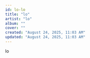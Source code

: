```yaml
---
id: lo-lo
title: "lo"
artist: "lo"
album: ""
cover: ""
created: "August 24, 2025, 11:03 AM"
updated: "August 24, 2025, 11:03 AM"
---
```


lo